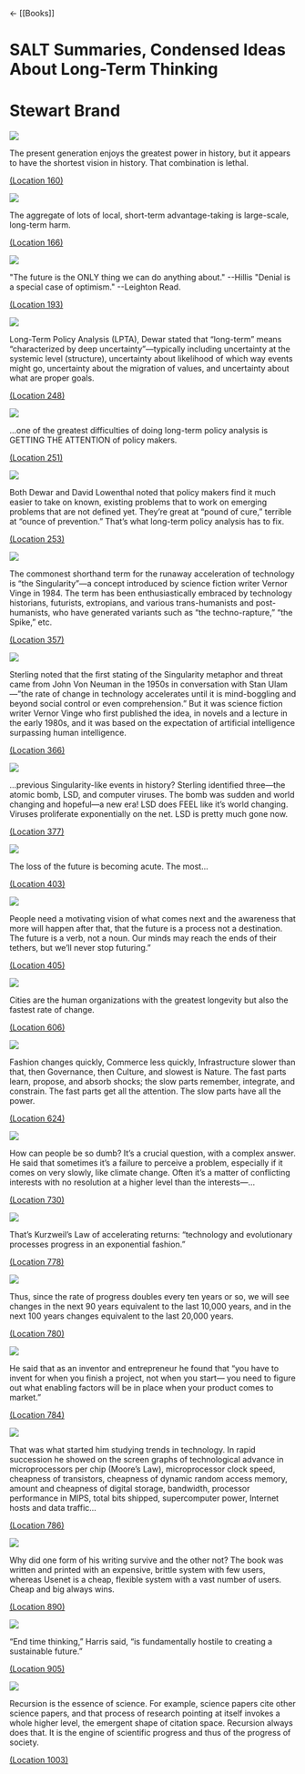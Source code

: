 ← [[Books]]


# SALT Summaries, Condensed Ideas About Long-Term Thinking

# Stewart Brand

![](https://readwise-assets.s3.amazonaws.com/static/images/new_icons/chevron-down-alt-thin.a0ebfe57a28f.svg)

The present generation enjoys the greatest power in history, but it appears to have the shortest vision in history. That combination is lethal.

[(Location 160)](https://readwise.io/to_kindle?action=open&asin=B005I57M4O&location=160&review=undefined)

![](https://readwise-assets.s3.amazonaws.com/static/images/new_icons/chevron-down-alt-thin.a0ebfe57a28f.svg)

The aggregate of lots of local, short-term advantage-taking is large-scale, long-term harm.

[(Location 166)](https://readwise.io/to_kindle?action=open&asin=B005I57M4O&location=166&review=undefined)

![](https://readwise-assets.s3.amazonaws.com/static/images/new_icons/chevron-down-alt-thin.a0ebfe57a28f.svg)

"The future is the ONLY thing we can do anything about." --Hillis "Denial is a special case of optimism." --Leighton Read.

[(Location 193)](https://readwise.io/to_kindle?action=open&asin=B005I57M4O&location=193&review=undefined)

![](https://readwise-assets.s3.amazonaws.com/static/images/new_icons/chevron-down-alt-thin.a0ebfe57a28f.svg)

Long-Term Policy Analysis (LPTA), Dewar stated that “long-term” means “characterized by deep uncertainty”—typically including uncertainty at the systemic level (structure), uncertainty about likelihood of which way events might go, uncertainty about the migration of values, and uncertainty about what are proper goals.

[(Location 248)](https://readwise.io/to_kindle?action=open&asin=B005I57M4O&location=248&review=undefined)

![](https://readwise-assets.s3.amazonaws.com/static/images/new_icons/chevron-down-alt-thin.a0ebfe57a28f.svg)

...one of the greatest difficulties of doing long-term policy analysis is GETTING THE ATTENTION of policy makers.

[(Location 251)](https://readwise.io/to_kindle?action=open&asin=B005I57M4O&location=251&review=undefined)

![](https://readwise-assets.s3.amazonaws.com/static/images/new_icons/chevron-down-alt-thin.a0ebfe57a28f.svg)

Both Dewar and David Lowenthal noted that policy makers find it much easier to take on known, existing problems that to work on emerging problems that are not defined yet. They’re great at “pound of cure,” terrible at “ounce of prevention.” That’s what long-term policy analysis has to fix.

[(Location 253)](https://readwise.io/to_kindle?action=open&asin=B005I57M4O&location=253&review=undefined)

![](https://readwise-assets.s3.amazonaws.com/static/images/new_icons/chevron-down-alt-thin.a0ebfe57a28f.svg)

The commonest shorthand term for the runaway acceleration of technology is “the Singularity”—a concept introduced by science fiction writer Vernor Vinge in 1984. The term has been enthusiastically embraced by technology historians, futurists, extropians, and various trans-humanists and post-humanists, who have generated variants such as “the techno-rapture,” “the Spike,” etc.

[(Location 357)](https://readwise.io/to_kindle?action=open&asin=B005I57M4O&location=357&review=undefined)

![](https://readwise-assets.s3.amazonaws.com/static/images/new_icons/chevron-down-alt-thin.a0ebfe57a28f.svg)

Sterling noted that the first stating of the Singularity metaphor and threat came from John Von Neuman in the 1950s in conversation with Stan Ulam—”the rate of change in technology accelerates until it is mind-boggling and beyond social control or even comprehension.” But it was science fiction writer Vernor Vinge who first published the idea, in novels and a lecture in the early 1980s, and it was based on the expectation of artificial intelligence surpassing human intelligence.

[(Location 366)](https://readwise.io/to_kindle?action=open&asin=B005I57M4O&location=366&review=undefined)

![](https://readwise-assets.s3.amazonaws.com/static/images/new_icons/chevron-down-alt-thin.a0ebfe57a28f.svg)

...previous Singularity-like events in history? Sterling identified three—the atomic bomb, LSD, and computer viruses. The bomb was sudden and world changing and hopeful—a new era! LSD does FEEL like it’s world changing. Viruses proliferate exponentially on the net. LSD is pretty much gone now.

[(Location 377)](https://readwise.io/to_kindle?action=open&asin=B005I57M4O&location=377&review=undefined)

![](https://readwise-assets.s3.amazonaws.com/static/images/new_icons/chevron-down-alt-thin.a0ebfe57a28f.svg)

The loss of the future is becoming acute. The most...

[(Location 403)](https://readwise.io/to_kindle?action=open&asin=B005I57M4O&location=403&review=undefined)

![](https://readwise-assets.s3.amazonaws.com/static/images/new_icons/chevron-down-alt-thin.a0ebfe57a28f.svg)

People need a motivating vision of what comes next and the awareness that more will happen after that, that the future is a process not a destination. The future is a verb, not a noun. Our minds may reach the ends of their tethers, but we’ll never stop futuring.”

[(Location 405)](https://readwise.io/to_kindle?action=open&asin=B005I57M4O&location=405&review=undefined)

![](https://readwise-assets.s3.amazonaws.com/static/images/new_icons/chevron-down-alt-thin.a0ebfe57a28f.svg)

Cities are the human organizations with the greatest longevity but also the fastest rate of change.

[(Location 606)](https://readwise.io/to_kindle?action=open&asin=B005I57M4O&location=606&review=undefined)

![](https://readwise-assets.s3.amazonaws.com/static/images/new_icons/chevron-down-alt-thin.a0ebfe57a28f.svg)

Fashion changes quickly, Commerce less quickly, Infrastructure slower than that, then Governance, then Culture, and slowest is Nature. The fast parts learn, propose, and absorb shocks; the slow parts remember, integrate, and constrain. The fast parts get all the attention. The slow parts have all the power.

[(Location 624)](https://readwise.io/to_kindle?action=open&asin=B005I57M4O&location=624&review=undefined)

![](https://readwise-assets.s3.amazonaws.com/static/images/new_icons/chevron-down-alt-thin.a0ebfe57a28f.svg)

How can people be so dumb? It’s a crucial question, with a complex answer. He said that sometimes it’s a failure to perceive a problem, especially if it comes on very slowly, like climate change. Often it’s a matter of conflicting interests with no resolution at a higher level than the interests—...

[(Location 730)](https://readwise.io/to_kindle?action=open&asin=B005I57M4O&location=730&review=undefined)

![](https://readwise-assets.s3.amazonaws.com/static/images/new_icons/chevron-down-alt-thin.a0ebfe57a28f.svg)

That’s Kurzweil’s Law of accelerating returns: “technology and evolutionary processes progress in an exponential fashion.”

[(Location 778)](https://readwise.io/to_kindle?action=open&asin=B005I57M4O&location=778&review=undefined)

![](https://readwise-assets.s3.amazonaws.com/static/images/new_icons/chevron-down-alt-thin.a0ebfe57a28f.svg)

Thus, since the rate of progress doubles every ten years or so, we will see changes in the next 90 years equivalent to the last 10,000 years, and in the next 100 years changes equivalent to the last 20,000 years.

[(Location 780)](https://readwise.io/to_kindle?action=open&asin=B005I57M4O&location=780&review=undefined)

![](https://readwise-assets.s3.amazonaws.com/static/images/new_icons/chevron-down-alt-thin.a0ebfe57a28f.svg)

He said that as an inventor and entrepreneur he found that “you have to invent for when you finish a project, not when you start— you need to figure out what enabling factors will be in place when your product comes to market.”

[(Location 784)](https://readwise.io/to_kindle?action=open&asin=B005I57M4O&location=784&review=undefined)

![](https://readwise-assets.s3.amazonaws.com/static/images/new_icons/chevron-down-alt-thin.a0ebfe57a28f.svg)

That was what started him studying trends in technology. In rapid succession he showed on the screen graphs of technological advance in microprocessors per chip (Moore’s Law), microprocessor clock speed, cheapness of transistors, cheapness of dynamic random access memory, amount and cheapness of digital storage, bandwidth, processor performance in MIPS, total bits shipped, supercomputer power, Internet hosts and data traffic...

[(Location 786)](https://readwise.io/to_kindle?action=open&asin=B005I57M4O&location=786&review=undefined)

![](https://readwise-assets.s3.amazonaws.com/static/images/new_icons/chevron-down-alt-thin.a0ebfe57a28f.svg)

Why did one form of his writing survive and the other not? The book was written and printed with an expensive, brittle system with few users, whereas Usenet is a cheap, flexible system with a vast number of users. Cheap and big always wins.

[(Location 890)](https://readwise.io/to_kindle?action=open&asin=B005I57M4O&location=890&review=undefined)

![](https://readwise-assets.s3.amazonaws.com/static/images/new_icons/chevron-down-alt-thin.a0ebfe57a28f.svg)

“End time thinking,” Harris said, “is fundamentally hostile to creating a sustainable future.”

[(Location 905)](https://readwise.io/to_kindle?action=open&asin=B005I57M4O&location=905&review=undefined)

![](https://readwise-assets.s3.amazonaws.com/static/images/new_icons/chevron-down-alt-thin.a0ebfe57a28f.svg)

Recursion is the essence of science. For example, science papers cite other science papers, and that process of research pointing at itself invokes a whole higher level, the emergent shape of citation space. Recursion always does that. It is the engine of scientific progress and thus of the progress of society.

[(Location 1003)](https://readwise.io/to_kindle?action=open&asin=B005I57M4O&location=1003&review=undefined)